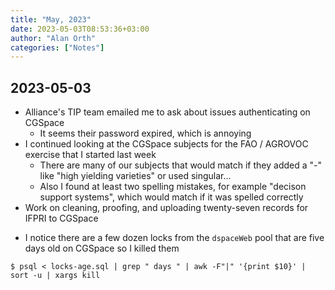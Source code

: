 ```yaml
---
title: "May, 2023"
date: 2023-05-03T08:53:36+03:00
author: "Alan Orth"
categories: ["Notes"]
---
```


## 2023-05-03

- Alliance's TIP team emailed me to ask about issues authenticating on CGSpace
  - It seems their password expired, which is annoying
- I continued looking at the CGSpace subjects for the FAO / AGROVOC exercise that I started last week
  - There are many of our subjects that would match if they added a "-" like "high yielding varieties" or used singular...
  - Also I found at least two spelling mistakes, for example "decison support systems", which would match if it was spelled correctly
- Work on cleaning, proofing, and uploading twenty-seven records for IFPRI to CGSpace

<!--more-->

- I notice there are a few dozen locks from the `dspaceWeb` pool that are five days old on CGSpace so I killed them

```console
$ psql < locks-age.sql | grep " days " | awk -F"|" '{print $10}' | sort -u | xargs kill
```

<!-- vim: set sw=2 ts=2: -->
